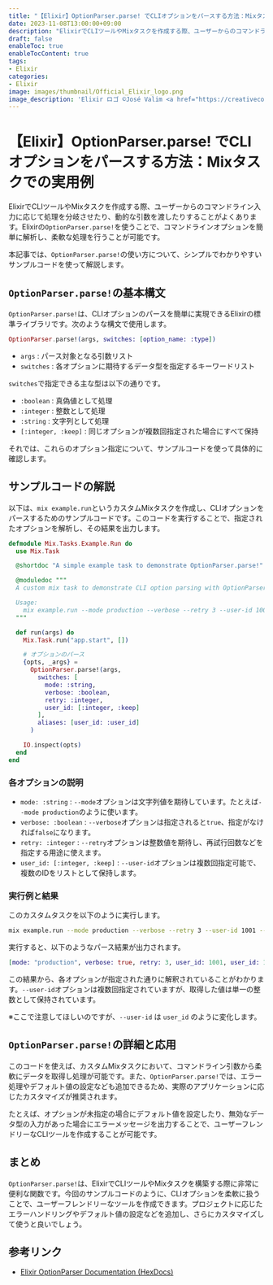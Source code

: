 ```yaml
---
title: "【Elixir】OptionParser.parse! でCLIオプションをパースする方法：Mixタスクでの実用例"
date: 2023-11-08T13:00:00+09:00
description: "ElixirでCLIツールやMixタスクを作成する際、ユーザーからのコマンドライン入力に応じて処理を分岐させたり、動的な引数を渡したりすることがよくあります。"
draft: false
enableToc: true
enableTocContent: true
tags: 
- Elixir
categories: 
- Elixir
image: images/thumbnail/Official_Elixir_logo.png
image_description: 'Elixir ロゴ ©José Valim <a href="https://creativecommons.org/licenses/by-sa/4.0" target="_blank" rel="nofollow noopener">CC 表示-継承 4.0</a>'
---
```


# 【Elixir】OptionParser.parse! でCLIオプションをパースする方法：Mixタスクでの実用例

ElixirでCLIツールやMixタスクを作成する際、ユーザーからのコマンドライン入力に応じて処理を分岐させたり、動的な引数を渡したりすることがよくあります。Elixirの`OptionParser.parse!`を使うことで、コマンドラインオプションを簡単に解析し、柔軟な処理を行うことが可能です。

本記事では、`OptionParser.parse!`の使い方について、シンプルでわかりやすいサンプルコードを使って解説します。

## `OptionParser.parse!`の基本構文

`OptionParser.parse!`は、CLIオプションのパースを簡単に実現できるElixirの標準ライブラリです。次のような構文で使用します。

```elixir
OptionParser.parse!(args, switches: [option_name: :type])
```

- `args` : パース対象となる引数リスト
- `switches` : 各オプションに期待するデータ型を指定するキーワードリスト

`switches`で指定できる主な型は以下の通りです。

- `:boolean` : 真偽値として処理
- `:integer` : 整数として処理
- `:string` : 文字列として処理
- `[:integer, :keep]` : 同じオプションが複数回指定された場合にすべて保持

それでは、これらのオプション指定について、サンプルコードを使って具体的に確認します。

## サンプルコードの解説

以下は、`mix example.run`というカスタムMixタスクを作成し、CLIオプションをパースするためのサンプルコードです。このコードを実行することで、指定されたオプションを解析し、その結果を出力します。

```elixir
defmodule Mix.Tasks.Example.Run do
  use Mix.Task

  @shortdoc "A simple example task to demonstrate OptionParser.parse!"

  @moduledoc """
  A custom mix task to demonstrate CLI option parsing with OptionParser.parse!.

  Usage:
    mix example.run --mode production --verbose --retry 3 --user-id 1001 --user-id 1002
  """

  def run(args) do
    Mix.Task.run("app.start", [])

    # オプションのパース
    {opts, _args} =
      OptionParser.parse!(args,
        switches: [
          mode: :string,
          verbose: :boolean,
          retry: :integer,
          user_id: [:integer, :keep]
        ],
        aliases: [user_id: :user_id]
      )

    IO.inspect(opts)
  end
end
```

### 各オプションの説明

- `mode: :string` : `--mode`オプションは文字列値を期待しています。たとえば`--mode production`のように使います。
- `verbose: :boolean` : `--verbose`オプションは指定されると`true`、指定がなければ`false`になります。
- `retry: :integer` : `--retry`オプションは整数値を期待し、再試行回数などを指定する用途に使えます。
- `user_id: [:integer, :keep]` : `--user-id`オプションは複数回指定可能で、複数のIDをリストとして保持します。

### 実行例と結果
このカスタムタスクを以下のように実行します。

```bash
mix example.run --mode production --verbose --retry 3 --user-id 1001 --user-id 1002
```

実行すると、以下のようなパース結果が出力されます。

```elixir
[mode: "production", verbose: true, retry: 3, user_id: 1001, user_id: 1002]
```

この結果から、各オプションが指定された通りに解釈されていることがわかります。`--user-id`オプションは複数回指定されていますが、取得した値は単一の整数として保持されています。

※ここで注意してほしいのですが、`--user-id` は `user_id` のように変化します。

## `OptionParser.parse!`の詳細と応用
このコードを使えば、カスタムMixタスクにおいて、コマンドライン引数から柔軟にデータを取得し処理が可能です。また、`OptionParser.parse!`では、エラー処理やデフォルト値の設定なども追加できるため、実際のアプリケーションに応じたカスタマイズが推奨されます。

たとえば、オプションが未指定の場合にデフォルト値を設定したり、無効なデータ型の入力があった場合にエラーメッセージを出力することで、ユーザーフレンドリーなCLIツールを作成することが可能です。

## まとめ
`OptionParser.parse!`は、ElixirでCLIツールやMixタスクを構築する際に非常に便利な関数です。今回のサンプルコードのように、CLIオプションを柔軟に扱うことで、ユーザーフレンドリーなツールを作成できます。プロジェクトに応じたエラーハンドリングやデフォルト値の設定などを追加し、さらにカスタマイズして使うと良いでしょう。

## 参考リンク
- <a href="https://hexdocs.pm/elixir/OptionParser.html" target="_blank" rel="nofollow noopener">Elixir OptionParser Documentation (HexDocs)</a>
